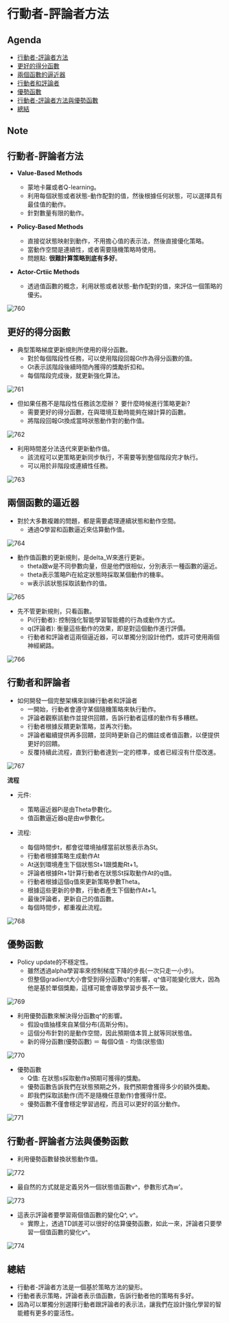# 行動者-評論者方法

## Agenda

- [行動者-評論者方法](#1)
- [更好的得分函數](#2)
- [兩個函數的逼近器](#3)
- [行動者和評論者](#4)
- [優勢函數](#5)
- [行動者-評論者方法與優勢函數](#6)
- [總結](#7)

## Note

<h2 id="1">行動者-評論者方法</h2>

- **Value-Based Methods**
	- 蒙地卡羅或者Q-learning。
	- 利用每個狀態或者狀態-動作配對的值，然後根據任何狀態，可以選擇具有最佳值的動作。
	- 針對數量有限的動作。

- **Policy-Based Methods**
	- 直接從狀態映射到動作，不用擔心值的表示法，然後直接優化策略。
	- 當動作空間是連續性，或者需要隨機策略時使用。
	- 問題點: **很難計算策略到底有多好**。
	
- **Actor-Crtiic Methods**
	- 透過值函數的概念，利用狀態或者狀態-動作配對的值，來評估一個策略的優劣。
	
![760](https://github.com/htaiwan/note-Udacity-machine-learning/blob/master/Assets/760.png)

<h2 id="2">更好的得分函數</h2>

- 典型策略梯度更新規則所使用的得分函數。
	- 對於每個階段性任務，可以使用階段回報Gt作為得分函數的值。
	- Gt表示該階段後續時間內獲得的獎勵折扣和。
	- 每個階段完成後，就更新強化算法。

![761](https://github.com/htaiwan/note-Udacity-machine-learning/blob/master/Assets/761.png)

- 但如果任務不是階段性任務該怎麼辦？ 要什麼時候進行策略更新? 
	- 需要更好的得分函數，在與環境互動時能夠在線計算的函數。
	- 將階段回報Gt換成當時狀態動作對的動作值。

![762](https://github.com/htaiwan/note-Udacity-machine-learning/blob/master/Assets/762.png)

- 利用時間差分法迭代來更新動作值。
	- 該流程可以更策略更新同步執行，不需要等到整個階段完才執行。
	- 可以用於非階段或連續性任務。

![763](https://github.com/htaiwan/note-Udacity-machine-learning/blob/master/Assets/763.png)

<h2 id="3">兩個函數的逼近器</h2>

- 對於大多數複雜的問題，都是需要處理連續狀態和動作空間。
	- 通過Q學習和函數逼近來估算動作值。

![764](https://github.com/htaiwan/note-Udacity-machine-learning/blob/master/Assets/764.png)

- 動作值函數的更新規則，是delta_W來進行更新。
	- theta跟w是不同參數向量，但是他們很相似，分別表示一種函數的逼近。
	- theta表示策略Pi在給定狀態時採取某個動作的機率。
	- w表示該狀態採取該動作的值。

![765](https://github.com/htaiwan/note-Udacity-machine-learning/blob/master/Assets/765.png)

- 先不管更新規則，只看函數。
	- Pi(行動者): 控制強化智能學習智能體的行為或動作方式。
	- q(評論者): 衡量這些動作的效果，即是對這個動作進行評價。
	- 行動者和評論者這兩個逼近器，可以單獨分別設計他們，或許可使用兩個神經網路。
	
![766](https://github.com/htaiwan/note-Udacity-machine-learning/blob/master/Assets/766.png)

<h2 id="4">行動者和評論者</h2>

- 如何開發一個完整架構來訓練行動者和評論者
	- 一開始，行動者會遵守某個隨機策略來執行動作。
	- 評論者觀察該動作並提供回饋，告訴行動者這樣的動作有多糟糕。
	- 行動者根據反饋更新策略，並再次行動。
	- 評論者繼續提供再多回饋，並同時更新自己的備註或者值函數，以便提供更好的回饋。
	- 反覆持續此流程，直到行動者達到一定的標準，或者已經沒有什麼改進。

![767](https://github.com/htaiwan/note-Udacity-machine-learning/blob/master/Assets/767.png)

**流程**
	
- 元件:
	- 策略逼近器Pi是由Theta參數化。
	- 值函數逼近器q是由w參數化。 

- 流程:
	- 每個時間步t，都會從環境抽樣當前狀態表示為St。
	- 行動者根據策略生成動作At
	- At送到環境產生下個狀態St+1跟獎勵Rt+1。
	- 評論者根據Rt+1計算行動者在狀態St採取動作At的q值。
	- 行動者根據這個q值來更新策略參數Theta。
	- 根據這些更新的參數，行動者產生下個動作At+1。
	- 最後評論者，更新自己的值函數。
	- 每個時間步，都重複此流程。

![768](https://github.com/htaiwan/note-Udacity-machine-learning/blob/master/Assets/768.png)

<h2 id="5">優勢函數</h2>

- Policy update的不穩定性。
	- 雖然透過alpha學習率來控制梯度下降的步長(一次只走一小步)。
	- 但整個gradient大小會受到得分函數q^的影響，q^值可能變化很大，因為他是基於單個獎勵，這樣可能會導致學習步長不一致。

![769](https://github.com/htaiwan/note-Udacity-machine-learning/blob/master/Assets/769.png)

- 利用優勢函數來解決得分函數q^的影響。
	- 假設q值抽樣來自某個分布(高斯分佈)。
	- 這個分布針對的是動作空間，因此預期值本質上就等同狀態值。
	- 新的得分函數(優勢函數) ＝ 每個Q值 - 均值(狀態值)

![770](https://github.com/htaiwan/note-Udacity-machine-learning/blob/master/Assets/770.png)

- 優勢函數
	- Q值: 在狀態s採取動作a預期可獲得的獎勵。
	- 優勢函數告訴我們在狀態預期之外，我們預期會獲得多少的額外獎勵。
	- 即我們採取該動作(而不是隨機任意動作)會獲得什麼。
	- 優勢函數不僅會穩定學習過程，而且可以更好的區分動作。

![771](https://github.com/htaiwan/note-Udacity-machine-learning/blob/master/Assets/771.png)

<h2 id="6">行動者-評論者方法與優勢函數</h2>

- 利用優勢函數替換狀態動作值。

![772](https://github.com/htaiwan/note-Udacity-machine-learning/blob/master/Assets/772.png)

- 最自然的方式就是定義另外一個狀態值函數v^，參數形式為w'。

![773](https://github.com/htaiwan/note-Udacity-machine-learning/blob/master/Assets/773.png)

- 這表示評論者要學習兩個值函數的變化Q^, v^。
	- 實際上，透過TD誤差可以很好的估算優勢函數，如此一來，評論者只要學習一個值函數的變化v^。

![774](https://github.com/htaiwan/note-Udacity-machine-learning/blob/master/Assets/774.png)

<h2 id="7">總結</h2>

- 行動者-評論者方法是一個基於策略方法的變形。
- 行動者表示策略，評論者表示值函數，告訴行動者他的策略有多好。
- 因為可以單獨分別選擇行動者跟評論者的表示法，讓我們在設計強化學習的智能體有更多的靈活性。